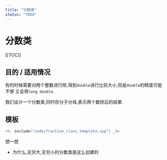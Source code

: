 ```yaml
---
title: "分数类"
status: "TODO"
---
```



# 分数类

[[TOC]]

## 目的 / 适用情况

有的时候需要对两个整数进行除,得到`double`进行比较大小,但是`double`的精度可能不够
又会用`long double`.

我们设计一个分数类,同时存分子分母,表示两个数除后的结果.

## 模板

```cpp
<%- include("code/fraction_class_template.cpp") _%>
```

想一想

- 为什么,无穷大,无穷小的分数类是这么创建的

